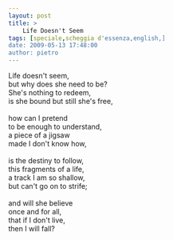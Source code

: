 ```yaml
---
layout: post
title: >
    Life Doesn't Seem
tags: [speciale,scheggia d'essenza,english,]
date: 2009-05-13 17:48:00
author: pietro
---
```

Life doesn't seem,<br/>but why does she need to be?<br/>She's nothing to redeem,<br/>is she bound but still she's free,<br/><br/>how can I pretend<br/>to be enough to understand,<br/>a piece of a jigsaw<br/>made I don't know how,<br/><br/>is the destiny to follow,<br/>this fragments of a life,<br/>a track I am so shallow,<br/>but can't go on to strife;<br/><br/>and will she believe<br/>once and for all,<br/>that if I don't live,<br/>then I will fall?
